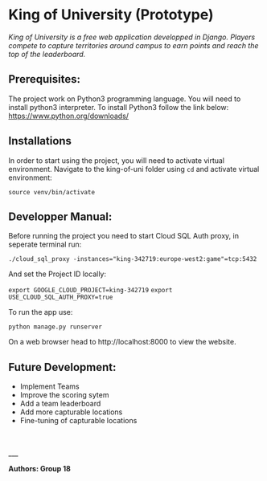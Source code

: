 # King of University (Prototype)

*King of University is a free web application developped in Django. Players compete to capture territories around campus to earn points and reach the top of the leaderboard.*

## Prerequisites:
The project work on Python3 programming language. You will need to install python3 interpreter. To install Python3 follow the link below:
https://www.python.org/downloads/

## Installations
In order to start using the project, you will need to activate virtual environment. Navigate to the king-of-uni folder using `cd` and activate virtual environment:

`source venv/bin/activate`
## Developper Manual:
Before running the project you need to start Cloud SQL Auth proxy, in seperate terminal run:

`./cloud_sql_proxy -instances="king-342719:europe-west2:game"=tcp:5432`

And set the Project ID locally:

`export GOOGLE_CLOUD_PROJECT=king-342719`
`export USE_CLOUD_SQL_AUTH_PROXY=true`

To run the app use:

`python manage.py runserver`

On a web browser head to http://localhost:8000 to view the website.
<br>

## Future Development:
- Implement Teams
- Improve the scoring sytem
- Add a team leaderboard 
- Add more capturable locations 
- Fine-tuning of capturable locations
<br>
<br>
___

**Authors: Group 18**
 
